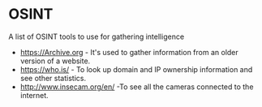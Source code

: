 # OSINT
A list of OSINT tools to use for gathering intelligence


- https://Archive.org - It's used to gather information from an older version of a website.
- https://who.is/ - To look up domain and IP ownership information and see other statistics.
- http://www.insecam.org/en/ -To see all the cameras connected to the internet.
